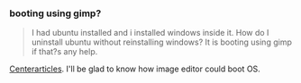 ### booting using gimp?

> I had ubuntu installed and i installed windows inside it. How do I uninstall ubuntu without reinstalling windows? It is booting using gimp if that?s any help.

[Centerarticles](http://www.centerarticles.com/how-do-i-uninstall-ubuntu-while-windows-is-installed-within-it/). I'll be glad to know how image editor could boot OS.

<!-- METADATA: {"time": "2009-07-16 17:14:29", "title": "booting using gimp?"} -->
